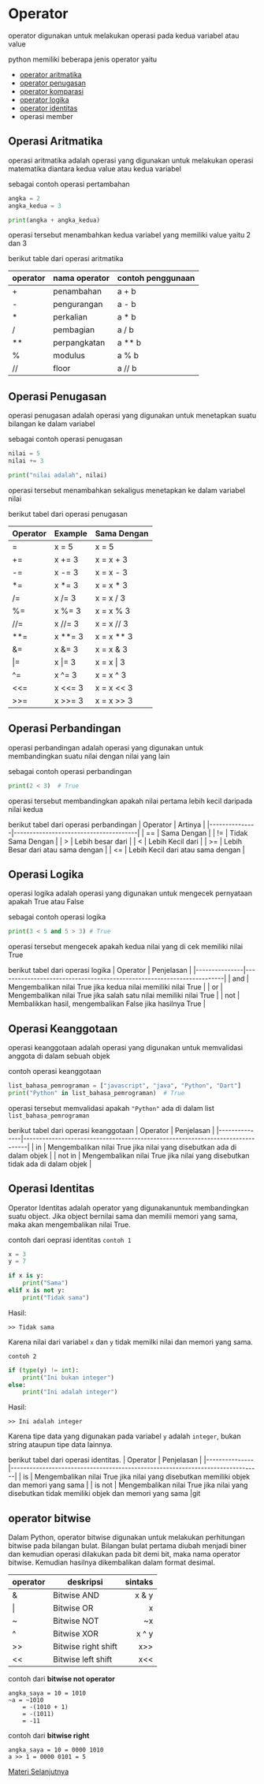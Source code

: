 # Operator

operator digunakan untuk melakukan operasi pada kedua variabel atau value

python memiliki beberapa jenis operator yaitu

- [operator aritmatika](operator_aritmatika.py)
- [operator penugasan](operator_penugasan.py)
- [operator komparasi](operator_perbandingan.py)
- [operator logika](operator_logika.py)
- [operator identitas](operator_identitas.py)
- operasi member


## Operasi Aritmatika
operasi aritmatika adalah operasi yang digunakan untuk melakukan operasi matematika diantara kedua value atau kedua variabel

sebagai contoh operasi pertambahan
```python
angka = 2
angka_kedua = 3

print(angka + angka_kedua)
```
operasi tersebut menambahkan kedua variabel yang memiliki value yaitu 2 dan 3

berikut table dari operasi aritmatika

| operator | nama operator | contoh penggunaan |
|----------|---------------|-------------------|
| +        | penambahan    | a + b             |
| -        | pengurangan   | a - b             |
| *        | perkalian     | a * b             |
| /        | pembagian     | a / b             |
| **       | perpangkatan  | a ** b            |
| %        | modulus       | a % b             |
| //       | floor         | a // b            |

## Operasi Penugasan
operasi penugasan adalah operasi yang digunakan untuk menetapkan suatu bilangan ke dalam variabel

sebagai contoh operasi penugasan
```python
nilai = 5
nilai += 3

print("nilai adalah", nilai)
```
operasi tersebut menambahkan sekaligus menetapkan ke dalam variabel nilai

berikut tabel dari operasi penugasan

|   Operator    |   Example     |  Sama Dengan  |
|---------------|---------------|---------------|
|     =         |   x = 5       |   x = 5       |
|     +=        |   x += 3      |   x = x + 3   |
|     -=        |   x -= 3      |   x = x - 3   |
|     *=        |   x *= 3      |   x = x * 3   |
|     /=        |   x /= 3      |   x = x / 3   |
|     %=        |   x %= 3      |   x = x % 3   |
|     //=       |   x //= 3     |   x = x // 3  |
|     **=       |   x **= 3     |   x = x ** 3  |
|     &=        |   x &= 3      |   x = x & 3   |
|     &#124;=        |   x &#124;= 3      |   x = x &#124; 3   |
|     ^=        |   x ^= 3      |   x = x ^ 3   |
|     <<=       |   x <<= 3     |   x = x << 3  |
|     >>=       |   x >>= 3     |   x = x >> 3  |


## Operasi Perbandingan
operasi perbandingan adalah operasi yang digunakan untuk membandingkan suatu nilai dengan nilai yang lain

sebagai contoh operasi perbandingan
```python
print(2 < 3)  # True
```

operasi tersebut membandingkan apakah nilai pertama lebih kecil daripada nilai kedua

berikut tabel dari operasi perbandingan
|   Operator    |                Artinya                |
|---------------|---------------------------------------|
|      ==       |              Sama Dengan              |
|      !=       |           Tidak Sama Dengan           |
|      >        |           Lebih besar dari            |
|      <        |           Lebih Kecil dari            |
|      >=       |    Lebih Besar dari atau sama dengan  |
|      <=       |    Lebih Kecil dari atau sama dengan  |

## Operasi Logika
operasi logika adalah operasi yang digunakan untuk mengecek pernyataan apakah True atau False

sebagai contoh operasi logika
```python
print(3 < 5 and 5 > 3) # True
```

operasi tersebut mengecek apakah kedua nilai yang di cek memiliki nilai True

berikut tabel dari operasi logika
|   Operator    |                         Penjelasan                                    |
|---------------|-----------------------------------------------------------------------|
|     and       | Mengembalikan nilai True jika kedua nilai memiliki nilai True         |
|     or        | Mengembalikan nilai True jika salah satu nilai memiliki nilai True    |
|     not       | Membalikkan hasil, mengembalikan False jika hasilnya True             |


## Operasi Keanggotaan
operasi keanggotaan adalah operasi yang digunakan untuk memvalidasi anggota di dalam sebuah objek

contoh operasi keanggotaan
```python
list_bahasa_pemrograman = ["javascript", "java", "Python", "Dart"]
print("Python" in list_bahasa_pemrograman)  # True
```

operasi tersebut memvalidasi apakah `"Python"` ada di dalam list `list_bahasa_pemrograman`

berikut tabel dari operasi keanggotaan
|   Operator    |                      Penjelasan                                               |
|---------------|-------------------------------------------------------------------------------|
|      in       | Mengembalikan nilai True jika nilai yang disebutkan ada di dalam objek        |
|    not in     | Mengembalikan nilai True jika nilai yang disebutkan tidak ada di dalam objek  |

## Operasi Identitas
Operator Identitas adalah operator yang digunakanuntuk membandingkan suatu object. Jika object bernilai sama dan memilii memori yang sama, maka akan mengembalikan nilai True.

contoh dari oeprasi identitas
`contoh 1`
```python
x = 3
y = 7

if x is y:
    print("Sama")
elif x is not y:
    print("Tidak sama")
```
Hasil:
``` 
>> Tidak sama
```
Karena nilai dari variabel `x` dan `y` tidak memilki nilai dan memori yang sama. 

`contoh 2`
```python
if (type(y) != int):
    print("Ini bukan integer")
else:
    print("Ini adalah integer")
```
Hasil:
``` 
>> Ini adalah integer
```
Karena tipe data yang digunakan pada variabel `y` adalah `integer`, bukan string ataupun tipe data lainnya.

berikut tabel dari operasi identitas.
|   Operator    |                      Penjelasan                                               |
|---------------|-------------------------------------------------------------------------------|
|      is       | Mengembalikan nilai True jika nilai yang disebutkan memiliki objek dan memori yang sama        |
|    is not     | Mengembalikan nilai True jika nilai yang disebutkan tidak memiliki objek dan memori yang sama  |git 


## operator bitwise

Dalam Python, operator bitwise digunakan untuk melakukan perhitungan bitwise pada bilangan bulat. Bilangan bulat pertama diubah menjadi biner dan kemudian operasi dilakukan pada bit demi bit, maka nama operator bitwise. Kemudian hasilnya dikembalikan dalam format desimal.

| operator |      deskripsi      | sintaks |
|:--       |---------------------| --:     |
|&        | Bitwise AND         | x & y   |
|\|       | Bitwise OR          | x | y   |
|~        | Bitwise NOT         | ~x      |
|^        | Bitwise XOR         | x ^ y   |
|>>       | Bitwise right shift | x>>     |
|<<       | Bitwise left shift  | x<<     |


contoh dari **bitwise not operator**
```
angka_saya = 10 = 1010
~a = ~1010
    = -(1010 + 1)
    = -(1011)
    = -11
```

contoh dari **bitwise right**
```
angka_saya = 10 = 0000 1010
a >> 1 = 0000 0101 = 5
```

[Materi Selanjutnya](../05_string)